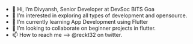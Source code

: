 - 👋 Hi, I’m Divyansh, Senior Developer at DevSoc BITS Goa
- 👀 I’m interested in exploring all types of development and opensource.
- 🌱 I’m currently learning App Development using Flutter
- 💞️ I’m looking to collaborate on beginner projects in flutter.
- 📫 How to reach me --> @reckt32 on twitter.

<!---
reckt32/reckt32 is a ✨ special ✨ repository because its `README.md` (this file) appears on your GitHub profile.
You can click the Preview link to take a look at your changes.
--->
